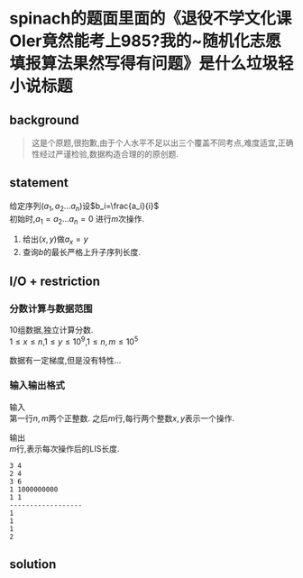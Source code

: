 # spinach的题面里面的《退役不学文化课OIer竟然能考上985?我的~随机化志愿填报算法果然写得有问题》是什么垃圾轻小说标题

## background
> 这是个原题,很抱歉,由于个人水平不足以出三个覆盖不同考点,难度适宜,正确性经过严谨检验,数据构造合理的的原创题.

## statement

给定序列$(a_1,a_2\dots a_n)$设$b_i=\frac{a_i}{i}$  
初始时,$a_1=a_2\dots a_n=0$
进行$m$次操作.  
1. 给出$(x,y)$做$a_x=y$  
2. 查询$b$的最长严格上升子序列长度.   


## I/O + restriction

### 分数计算与数据范围

10组数据,独立计算分数.  
$1\leq x\leq n$,$1\leq y\leq 10^9$,$1\leq n,m\leq 10^5$  

数据有一定梯度,但是没有特性...

### 输入输出格式
输入  
第一行$n,m$两个正整数. 之后$m$行,每行两个整数$x,y$表示一个操作.  

输出  
$m$行,表示每次操作后的LIS长度.

```
3 4
2 4
3 6
1 1000000000
1 1
------------------
1
1
1
2
```


## solution

<!--分块暴力的经典题,是BZOJ2957楼房重建.-->

<!--先考虑暴力  -->
<!--修改直接做,然后遍历一下$b[1..n]$更新答案.  -->

<!--我们考虑修改操作$upd(x,y)$生效后答案的变化.   -->
<!--- 如果$slope(x)$很大,$i\lt x$部分的上升子序列可以全都保留,那么考虑后面的部分的上升子序列 **扔掉一点前缀** 使得能够和$(x,y)$拼接上去.-->
<!--- 如果$slope(x)$变小,那么后面会有一部分之前没有贡献而现在有贡献(当然这个部分可能是空的).  -->

<!--仔细思考一下,发现这并不可做...至少很难简单实现.这就让我们看到.这个问题需要维护的数据是**无法高效合并**的,这启发我们使用分块,让影响局部化,等到查询的时候再来处理以平衡复杂度.  -->

<!--做法也就比较容易想到了.对序列分块,维护**只考虑块内元素的答案(一个单调增子序列)**,修改操作直接暴力重构,这部分复杂度为$O(S)$,其中$S$为块大小.  -->
<!--查询时,我们需要考虑整块前的所有元素对块的影响,显然我们要记录之前的最大斜率..那么拼接操作就是需要在这个块的上升子序列中,找到一个可以和之前的最大斜率拼接的位置,保留之后的部分.  -->
<!--这部分使用一个二分即可,复杂度为$O(\frac{n}{S}\times log\,S)$  -->

<!--这里遇到了修改与查询的复杂度不平衡(当然常数也不平衡...),我们可以考虑上个均值不等式看看块大小怎么取最优.  -->

<!--我们不如先假设序列大小和查询次数是同阶的(这里只是找最优的渐进理论复杂度,实际上还要考虑众多因素的影响...比较简单的方法是直接造随机数据测试出较好的块大小..).  -->
<!--总复杂度为$O(n\cdot (S+\frac{n}{S}\cdot log\,S))\geq O(n\sqrt{n\cdot log\,S})$...发现不好做,于是把$log\,S$近似为$log\,n$,这个影响是非常小的...当然为了严谨一点你应该求个导仔细分析一下最小值和最优的$S$.  -->
<!--$O(n\cdot (S+\frac{n}{S}\cdot log\,n))\geq O(n\sqrt{n\cdot log\,n})$.当$S=\frac{n}{S}log\,n$时最优,即$S=\sqrt{nlogn}$  -->




